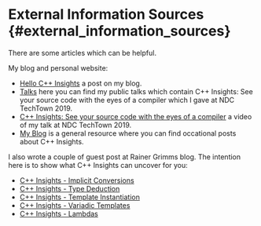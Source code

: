 # External Information Sources {#external_information_sources}

There are some articles which can be helpful.

My blog and personal website:

* [Hello C++ Insights](https://www.andreasfertig.blog/2019/03/hello-c-insights.html) a post on my blog.
* [Talks](https://www.andreasfertig.info/talks.html) here you can find my public talks which contain C++ Insights: See your source code with the eyes of a compiler which I gave at NDC TechTown 2019.
* [C++ Insights: See your source code with the eyes of a compiler](https://www.youtube.com/watch?v=VJ6ZvDRYzNE) a video of my talk at NDC TechTown 2019.
* [My Blog](https://andreasfertig.blog) is a general resource where you can find occational posts about C++ Insights.


I also wrote a couple of guest post at Rainer Grimms blog. The intention here is to show what C++ Insights can uncover
for you:

* [C++ Insights - Implicit Conversions](http://www.modernescpp.com/index.php/c-insights-conversions)
* [C++ Insights - Type Deduction](http://www.modernescpp.com/index.php/c-insights-type-deduction)
* [C++ Insights - Template Instantiation](http://www.modernescpp.com/index.php/c-insights-template-instantiation)
* [C++ Insights - Variadic Templates](http://www.modernescpp.com/index.php/c-insights-variadic-templates)
* [C++ Insights - Lambdas](http://www.modernescpp.com/index.php/c-insights-lambdas)
 


